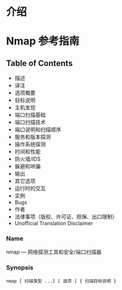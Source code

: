 # 介绍

# Nmap 参考指南

## Table of Contents

*   描述
*   译注
*   选项概要
*   目标说明
*   主机发现
*   端口扫描基础
*   端口扫描技术
*   端口说明和扫描顺序
*   服务和版本探测
*   操作系统探测
*   时间和性能
*   防火墙/IDS
*   躲避和哄骗
*   输出
*   其它选项
*   运行时的交互
*   实例
*   Bugs
*   作者
*   法律事项（版权、许可证、担保、出口限制）
*   Unofficial Translation Disclaimer

### Name

nmap — 网络探测工具和安全/端口扫描器

### Synopsis

```
nmap [ 扫描类型 ...] [ 选项 ] { 扫描目标说明 } 
```
